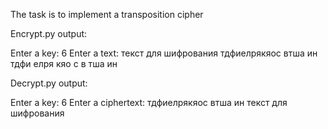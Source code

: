 The task is to implement a transposition cipher

Encrypt.py output:

Enter a key: 
6
Enter a text: 
текст для шифрования
тдфиелрякяос втша ин
тдфи
елря
кяо
с в
тша
 ин

Decrypt.py output:

Enter a key: 
6
Enter a ciphertext: 
тдфиелрякяос втша ин
текст для шифрования
